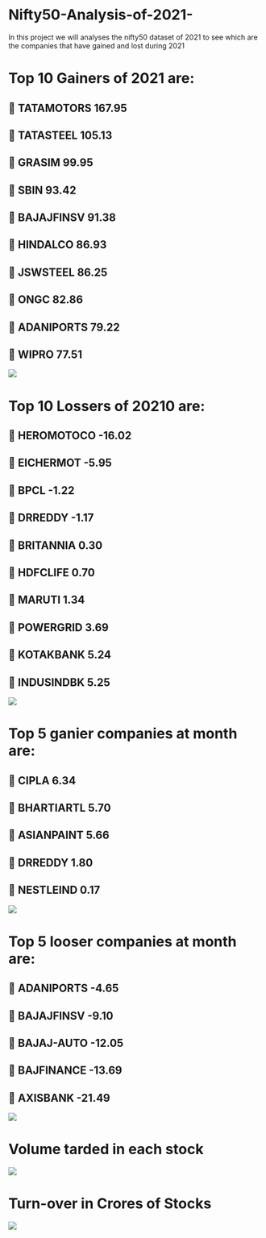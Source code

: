 # Nifty50-Analysis-of-2021-
In this project we will analyses the nifty50 dataset of 2021 to see which are the companies that have gained and lost during 2021
# Top 10 Gainers of 2021 are:<br>
 ## &#128640; TATAMOTORS	167.95<br>
 ## &#128640; TATASTEEL	105.13<br>
 ## &#128640; GRASIM	99.95<br>
 ## &#128640; SBIN	93.42<br>
 ## &#128640; BAJAJFINSV	91.38<br>
 ## &#128640; HINDALCO	86.93<br>
 ## &#128640; JSWSTEEL	86.25<br>
 ## &#128640; ONGC	82.86<br>
 ## &#128640; ADANIPORTS	79.22<br>
 ## &#128640; WIPRO 77.51 <br>
 ![](img/a.PNG?raw=true)
 
 # Top 10 Lossers of 20210 are: <br>
 ## &#x1F526; HEROMOTOCO	-16.02<br>
 ## &#x1F526; EICHERMOT	-5.95<br>
 ## &#x1F526; BPCL	-1.22<br>
 ## &#x1F526; DRREDDY	-1.17<br>
 ## &#x1F526; BRITANNIA	0.30<br>
 ## &#x1F526; HDFCLIFE	0.70<br>
 ## &#x1F526; MARUTI	1.34<br>
 ## &#x1F526; POWERGRID	3.69<br>
 ## &#x1F526; KOTAKBANK	5.24<br>
 ## &#x1F526; INDUSINDBK 5.25<br>
 ![](img/b.PNG?raw=true)

 # Top 5 ganier companies at month are:<br>
 ## &#128204; CIPLA	6.34<br>
 ## &#128204; BHARTIARTL 5.70<br>
 ## &#128204; ASIANPAINT 5.66<br>
 ## &#128204; DRREDDY	1.80<br>
 ## &#128204; NESTLEIND	0.17<br> 
 ![](img/c.PNG?raw=true)

 # Top 5 looser companies at month are:<br>
 ## &#127993; ADANIPORTS -4.65<br>
 ## &#127993; BAJAJFINSV -9.10<br>
 ## &#127993; BAJAJ-AUTO -12.05<br>
 ## &#127993; BAJFINANCE -13.69<br>
 ## &#127993; AXISBANK	-21.49<br>
 ![](img/d.PNG?raw=true)

 # Volume tarded in each stock
 ![](img/y.PNG?raw=true)

 # Turn-over in Crores of Stocks
 ![](img/x.PNG?raw=true) 